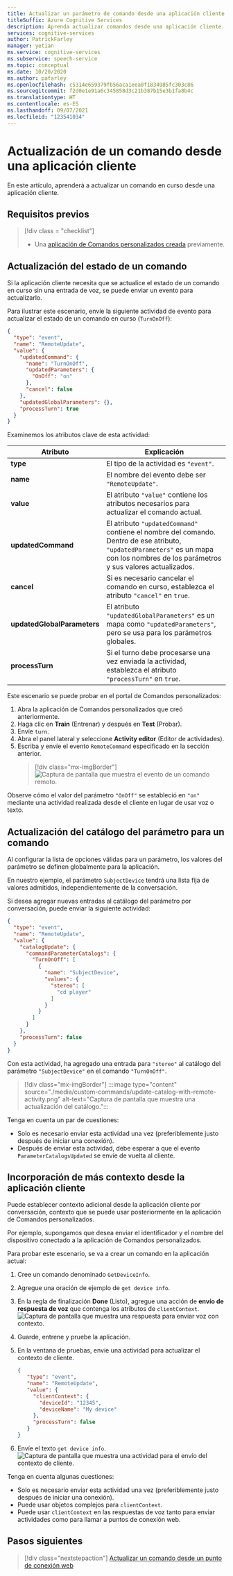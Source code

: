 ```yaml
---
title: Actualizar un parámetro de comando desde una aplicación cliente
titleSuffix: Azure Cognitive Services
description: Aprenda actualizar comandos desde una aplicación cliente.
services: cognitive-services
author: PatrickFarley
manager: yetian
ms.service: cognitive-services
ms.subservice: speech-service
ms.topic: conceptual
ms.date: 10/20/2020
ms.author: pafarley
ms.openlocfilehash: c5314e659379fb56aca1eea0f1834985fc303c86
ms.sourcegitcommit: f2d0e1e91a6c345858d3c21b387b15e3b1fa8b4c
ms.translationtype: HT
ms.contentlocale: es-ES
ms.lasthandoff: 09/07/2021
ms.locfileid: "123541034"
---
```

# <a name="update-a-command-from-a-client-app"></a>Actualización de un comando desde una aplicación cliente

En este artículo, aprenderá a actualizar un comando en curso desde una aplicación cliente.

## <a name="prerequisites"></a>Requisitos previos
> [!div class = "checklist"]
> * Una [aplicación de Comandos personalizados creada](quickstart-custom-commands-application.md) previamente.

## <a name="update-the-state-of-a-command"></a>Actualización del estado de un comando

Si la aplicación cliente necesita que se actualice el estado de un comando en curso sin una entrada de voz, se puede enviar un evento para actualizarlo.

Para ilustrar este escenario, envíe la siguiente actividad de evento para actualizar el estado de un comando en curso (`TurnOnOff`): 

```json
{
  "type": "event",
  "name": "RemoteUpdate",
  "value": {
    "updatedCommand": {
      "name": "TurnOnOff",
      "updatedParameters": {
        "OnOff": "on"
      },
      "cancel": false
    },
    "updatedGlobalParameters": {},
    "processTurn": true
  }
}
```

Examinemos los atributos clave de esta actividad:

| Atributo | Explicación |
| ---------------- | --------------------------------------------------------------------------------------------------------------------------- |
| **type** | El tipo de la actividad es `"event"`. |
| **name** | El nombre del evento debe ser `"RemoteUpdate"`. |
| **value** | El atributo `"value"` contiene los atributos necesarios para actualizar el comando actual. |
| **updatedCommand** | El atributo `"updatedCommand"` contiene el nombre del comando. Dentro de ese atributo, `"updatedParameters"` es un mapa con los nombres de los parámetros y sus valores actualizados. |
| **cancel** | Si es necesario cancelar el comando en curso, establezca el atributo `"cancel"` en `true`. |
| **updatedGlobalParameters** | El atributo `"updatedGlobalParameters"` es un mapa como `"updatedParameters"`, pero se usa para los parámetros globales. |
| **processTurn** | Si el turno debe procesarse una vez enviada la actividad, establezca el atributo `"processTurn"` en `true`. |

Este escenario se puede probar en el portal de Comandos personalizados:

1. Abra la aplicación de Comandos personalizados que creó anteriormente. 
1. Haga clic en **Train** (Entrenar) y después en **Test** (Probar).
1. Envíe `turn`.
1. Abra el panel lateral y seleccione **Activity editor** (Editor de actividades).
1. Escriba y envíe el evento `RemoteCommand` especificado en la sección anterior.
    > [!div class="mx-imgBorder"]
    > ![Captura de pantalla que muestra el evento de un comando remoto.](media/custom-commands/send-remote-command-activity-no-mic.png)

Observe cómo el valor del parámetro `"OnOff"` se estableció en `"on"` mediante una actividad realizada desde el cliente en lugar de usar voz o texto.

## <a name="update-the-catalog-of-the-parameter-for-a-command"></a>Actualización del catálogo del parámetro para un comando

Al configurar la lista de opciones válidas para un parámetro, los valores del parámetro se definen globalmente para la aplicación. 

En nuestro ejemplo, el parámetro `SubjectDevice` tendrá una lista fija de valores admitidos, independientemente de la conversación.

Si desea agregar nuevas entradas al catálogo del parámetro por conversación, puede enviar la siguiente actividad:

```json
{
  "type": "event",
  "name": "RemoteUpdate",
  "value": {
    "catalogUpdate": {
      "commandParameterCatalogs": {
        "TurnOnOff": [
          {
            "name": "SubjectDevice",
            "values": {
              "stereo": [
                "cd player"
              ]
            }
          }
        ]
      }
    },
    "processTurn": false
  }
}
```
Con esta actividad, ha agregado una entrada para `"stereo"` al catálogo del parámetro `"SubjectDevice"` en el comando `"TurnOnOff"`.

> [!div class="mx-imgBorder"]
> :::image type="content" source="./media/custom-commands/update-catalog-with-remote-activity.png" alt-text="Captura de pantalla que muestra una actualización del catálogo.":::

Tenga en cuenta un par de cuestiones:
- Solo es necesario enviar esta actividad una vez (preferiblemente justo después de iniciar una conexión).
- Después de enviar esta actividad, debe esperar a que el evento `ParameterCatalogsUpdated` se envíe de vuelta al cliente.

## <a name="add-more-context-from-the-client-application"></a>Incorporación de más contexto desde la aplicación cliente

Puede establecer contexto adicional desde la aplicación cliente por conversación, contexto que se puede usar posteriormente en la aplicación de Comandos personalizados. 

Por ejemplo, supongamos que desea enviar el identificador y el nombre del dispositivo conectado a la aplicación de Comandos personalizados.

Para probar este escenario, se va a crear un comando en la aplicación actual:
1. Cree un comando denominado `GetDeviceInfo`.
1. Agregue una oración de ejemplo de `get device info`.
1. En la regla de finalización **Done** (Listo), agregue una acción de **envío de respuesta de voz** que contenga los atributos de `clientContext`.
   ![Captura de pantalla que muestra una respuesta para enviar voz con contexto.](media/custom-commands/send-speech-response-context.png)
1. Guarde, entrene y pruebe la aplicación.
1. En la ventana de pruebas, envíe una actividad para actualizar el contexto de cliente.

    ```json
    {
       "type": "event",
       "name": "RemoteUpdate",
       "value": {
         "clientContext": {
           "deviceId": "12345",
           "deviceName": "My device"
         },
         "processTurn": false
       }
    }
    ```
1. Envíe el texto `get device info`.
   ![Captura de pantalla que muestra una actividad para el envío del contexto de cliente.](media/custom-commands/send-client-context-activity-no-mic.png)

Tenga en cuenta algunas cuestiones:
- Solo es necesario enviar esta actividad una vez (preferiblemente justo después de iniciar una conexión).
- Puede usar objetos complejos para `clientContext`.
- Puede usar `clientContext` en las respuestas de voz tanto para enviar actividades como para llamar a puntos de conexión web.

## <a name="next-steps"></a>Pasos siguientes

> [!div class="nextstepaction"]
> [Actualizar un comando desde un punto de conexión web](./how-to-custom-commands-update-command-from-web-endpoint.md)
